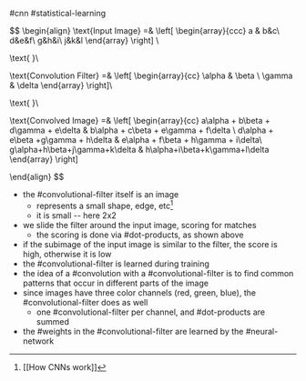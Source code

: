 #cnn #statistical-learning

$$
\begin{align}
\text{Input Image} =& \left[
\begin{array}{ccc}
a & b&c\\
d&e&f\\
g&h&i\\
j&k&l
\end{array}
\right] \\

\text{ }\\

\text{Convolution Filter} =& \left[
\begin{array}{cc}
\alpha & \beta \\
\gamma & \delta
\end{array}
\right]\\

\text{ }\\

\text{Convolved Image} =& \left[
\begin{array}{cc}
a\alpha + b\beta + d\gamma + e\delta & b\alpha + c\beta + e\gamma + f\delta \\
d\alpha + e\beta +g\gamma + h\delta & e\alpha + f\beta + h\gamma + i\delta\\
g\alpha+h\beta+j\gamma+k\delta & h\alpha+i\beta+k\gamma+l\delta
\end{array}
\right]

\end{align}
$$

- the #convolutional-filter itself is an image
    - represents a small shape, edge, etc[^1]
    - it is small -- here 2x2
- we slide the filter around the input image, scoring for matches
    - the scoring is done via #dot-products, as shown above
- if the subimage of the input image is similar to the filter, the score is high, otherwise it is low
- the #convolutional-filter is learned during training
- the idea of a #convolution with a #convolutional-filter is to find common patterns that occur in different parts of the image
- since images have three color channels (red, green, blue), the #convolutional-filter does as well
    - one #convolutional-filter per channel, and #dot-products are summed
- the #weights in the #convolutional-filter are learned by the #neural-network

[^1]: [[How CNNs work]]
